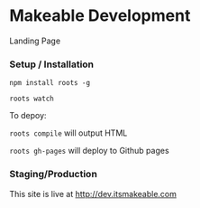 Makeable Development
=================
Landing Page

### Setup / Installation
```npm install roots -g```

```roots watch```

To depoy:

```roots compile``` will output HTML

```roots gh-pages``` will deploy to Github pages

### Staging/Production
This site is live at http://dev.itsmakeable.com
